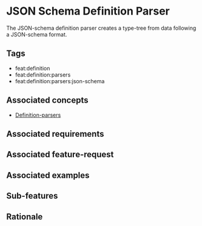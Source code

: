 # JSON Schema Definition Parser

The JSON-schema definition parser creates a type-tree from data following a JSON-schema format.

## Tags

- feat:definition
- feat:definition:parsers
- feat:definition:parsers:json-schema

## Associated concepts

- [Definition-parsers](../../../../../concepts/definition/parsers.md)

## Associated requirements

## Associated feature-request

## Associated examples

## Sub-features

## Rationale